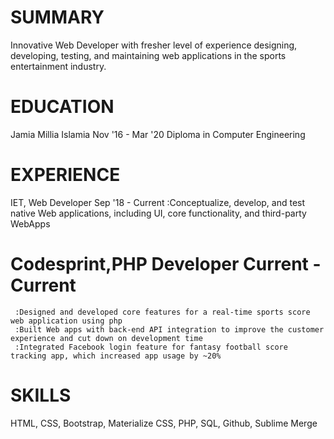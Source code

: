 # SUMMARY
Innovative Web Developer with fresher level of experience designing, developing, testing,
and maintaining web applications in the sports entertainment industry. 

# EDUCATION
Jamia Millia Islamia                               Nov '16 - Mar '20
Diploma in Computer Engineering

# EXPERIENCE
IET, Web Developer                                 Sep '18 - Current
     :Conceptualize, develop, and test native Web applications, including UI,
      core functionality, and third-party WebApps
     
# Codesprint,PHP Developer                         Current - Current
     :Designed and developed core features for a real-time sports score web application using php 
     :Built Web apps with back-end API integration to improve the customer experience and cut down on development time
     :Integrated Facebook login feature for fantasy football score tracking app, which increased app usage by ~20%
# SKILLS
   HTML, CSS, Bootstrap, Materialize CSS, 
   PHP, SQL, Github, Sublime Merge

